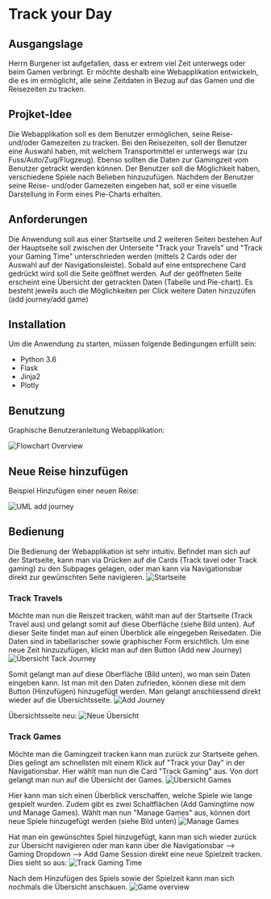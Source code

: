 # Track your Day
## Ausgangslage
Herrn Burgener ist aufgefallen, dass er extrem viel Zeit unterwegs oder beim Gamen verbringt. Er möchte deshalb eine Webapplikation entwickeln, die es im ermöglicht, alle seine Zeitdaten in Bezug auf das Gamen und die Reisezeiten zu tracken. 

## Projket-Idee
Die Webapplikation soll es dem Benutzer ermöglichen, seine Reise- und/oder Gamezeiten zu tracken. Bei den Reisezeiten, soll der Benutzer eine Auswahl haben, mit welchem Transportmittel er unterwegs war (zu Fuss/Auto/Zug/Flugzeug). Ebenso sollten die Daten zur Gamingzeit vom Benutzer getrackt werden können. Der Benutzer soll die Möglichkeit haben, verschiedene Spiele nach Belieben hinzuzufügen. Nachdem der Benutzer seine Reise- und/oder Gamezeiten eingeben hat, soll er eine visuelle Darstellung in Form eines Pie-Charts erhalten. 

## Anforderungen
Die Anwendung soll aus einer Startseite und 2 weiteren Seiten bestehen
Auf der Hauptseite soll zwischen der Unterseite "Track your Travels" und "Track your Gaming Time" unterschrieden werden (mittels 2 Cards oder der Auswahl auf der Navigationsleiste).
Sobald auf eine entsprechene Card gedrückt wird soll die Seite geöffnet werden. Auf der geöffneten Seite erscheint eine Übersicht der getrackten Daten (Tabelle und Pie-chart). Es besteht jeweils auch die Möglichkeiten per Click weitere Daten hinzuzüfen (add journey/add game)

## Installation
Um die Anwendung zu starten, müssen folgende Bedingungen erfüllt sein:
- Python 3.6
- Flask
- Jinja2
- Plotly

## Benutzung
Graphische Benutzeranleitung Webapplikation:

![Flowchart Overview](doku/Flowchart_Bedienung.PNG)

## Neue Reise hinzufügen
Beispiel Hinzufügen einer neuen Reise:

![UML add journey](doku/add_journey.PNG)

## Bedienung
Die Bedienung der Webapplikation ist sehr intuitiv. Befindet man sich auf der Startseite, kann man via Drücken auf die Cards (Track tavel oder Track gaming) zu den Subpages gelagen, oder man kann via Navigationsbar direkt zur gewünschten Seite navigieren.
![Startseite](doku/startseite.PNG)

### Track Travels
Möchte man nun die Reiszeit tracken, wählt man auf der Startseite (Track Travel aus) und gelangt somit auf diese Oberfläche (siehe Bild unten). Auf dieser Seite findet man auf einen Überblick alle eingegeben Reisedaten. Die Daten sind in tabellarischer sowie graphischer Form ersichtlich. Um eine neue Zeit hinzuzufügen, klickt man auf den Button (Add new Journey)
![Übersicht Tack Journey](doku/travel_overview.PNG)

Somit gelangt man auf diese Oberfläche (Bild unten), wo man sein Daten eingeben kann. Ist man mit den Daten zufrieden, können diese mit dem Button (Hinzufügen) hinzugefügt werden. Man gelangt anschliessend direkt wieder auf die Übersichtsseite.
![Add Journey](doku/add_new_journey.PNG) 

Übersichtsseite neu:
![Neue Übersicht](doku/new_overview_travel.PNG)

### Track Games
Möchte man die Gamingzeit tracken kann man zurück zur Startseite gehen. Dies gelingt am schnellsten mit einem Klick auf "Track your Day" in der Navigationsbar. Hier wählt man nun die Card "Track Gaming" aus. Von dort gelangt man nun auf die Übersicht der Games.
![Übersicht Games](doku/games_overview.PNG) 

Hier kann man sich einen Überblick verschaffen, welche Spiele wie lange gespielt wurden. Zudem gibt es zwei Schaltflächen (Add Gamingtime now und Manage Games). 
Wählt man nun "Manage Games" aus, können dort neue Spiele hinzugefügt werden (siehe Bild unten)
![Manage Games](doku/manage_games.PNG)

Hat man ein gewünschtes Spiel hinzugefügt, kann man sich wieder zurück zur Übersicht navigieren oder man kann über die Navigationsbar --> Gaming Dropdown --> Add Game Session direkt eine neue Spielzeit tracken. Dies sieht so aus:
![Track Gaming Time](doku/track_gaming.PNG)

Nach dem Hinzufügen des Spiels sowie der Spielzeit kann man sich nochmals die Übersicht anschauen.
![Game overview](doku/games_overview2.PNG)
